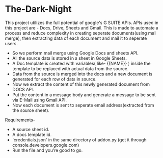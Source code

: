 # The-Dark-Night
This project utilizes the full potential of google's G SUITE APIs. APIs used in this project are - Docs, Drive, Sheets and Gmail. 
This is made to automate a process and reduce complexity in creating seperate documents(using mail merge), then extracting data of each document and mail it to seperate users.

- So we perform mail merge using Google Docs and sheets API. 
- All the source data is stored in a sheet in Google Sheets.
- A Doc template is created with variables( like- {{NAME}} ) inside the template to be replaced with actual data from the source.
- Data from the source is merged into the docs and a new document is generated for each row of data in source.
- Now we extract the content of this newly generated document from DOCS API.
- Put the content in a message body and generate a message to be sent via E-Mail using Gmail API.
- Now each document is sent to seperate email address(extracted from the source sheet). 


Requirements-
- A source sheet id.
- A docs template id.
- 'credentials.json' in the same directory of addon.py (get it through console.developers.google.com)
- Run the file and you're good to go.
